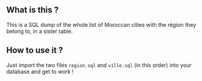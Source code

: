 ## What is this ?
This is a SQL dump of the whole list of Moroccan cities with the région they belong to, in a sister table.

## How to use it ?
Just import the two files ```region.sql``` and ```ville.sql``` (in this order) into your database and get to work !
